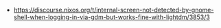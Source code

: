 - https://discourse.nixos.org/t/internal-screen-not-detected-by-gnome-shell-when-logging-in-via-gdm-but-works-fine-with-lightdm/3853/3
